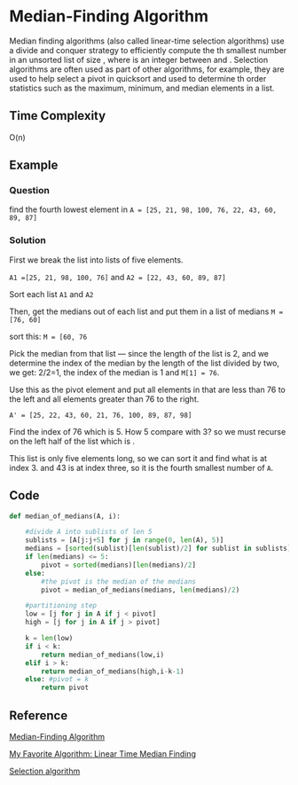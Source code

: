 # Median-Finding Algorithm

Median finding algorithms (also called linear-time selection algorithms) use a divide and conquer strategy to efficiently compute the th smallest number in an unsorted list of size , where  is an integer between  and . Selection algorithms are often used as part of other algorithms, for example, they are used to help select a pivot in quicksort and used to determine th order statistics such as the maximum, minimum, and median elements in a list.

## Time Complexity

O(n)

## Example

### Question

find the fourth lowest element in `A = [25, 21, 98, 100, 76, 22, 43, 60, 89, 87]`

### Solution

First we break the list into lists of five elements.

`A1 =[25, 21, 98, 100, 76]` and `A2 = [22, 43, 60, 89, 87]`

Sort each list `A1` and `A2`

Then, get the medians out of each list and put them in a list of medians `M = [76, 60]`

sort this: `M = [60, 76`

Pick the median from that list — since the length of the list is 2, and we determine the index of the median by the length of the list divided by two, we get: 2/2=1, the index of the median is 1 and `M[1] = 76`.

Use this as the pivot element and put all elements in  that are less than 76 to the left and all elements greater than 76 to the right.

`A' = [25, 22, 43, 60, 21, 76, 100, 89, 87, 98]`

Find the index of 76 which is 5. How 5 compare with 3? so we must recurse on the left half of the list  which is .

This list is only five elements long, so we can sort it and find what is at index 3.  and 43 is at index three, so it is the fourth smallest number of `A`.

## Code

```python
def median_of_medians(A, i):

    #divide A into sublists of len 5
    sublists = [A[j:j+5] for j in range(0, len(A), 5)]
    medians = [sorted(sublist)[len(sublist)/2] for sublist in sublists]
    if len(medians) <= 5:
        pivot = sorted(medians)[len(medians)/2]
    else:
        #the pivot is the median of the medians
        pivot = median_of_medians(medians, len(medians)/2)

    #partitioning step
    low = [j for j in A if j < pivot]
    high = [j for j in A if j > pivot]

    k = len(low)
    if i < k:
        return median_of_medians(low,i)
    elif i > k:
        return median_of_medians(high,i-k-1)
    else: #pivot = k
        return pivot
```

## Reference

[Median-Finding Algorithm](https://brilliant.org/wiki/median-finding-algorithm/)

[My Favorite Algorithm: Linear Time Median Finding](https://rcoh.me/posts/linear-time-median-finding/)

[Selection algorithm](https://en.wikipedia.org/wiki/Selection_algorithm)